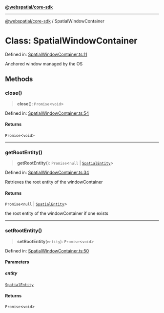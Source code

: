 [**@webspatial/core-sdk**](../README.md)

***

[@webspatial/core-sdk](../globals.md) / SpatialWindowContainer

# Class: SpatialWindowContainer

Defined in: [SpatialWindowContainer.ts:11](https://github.com/webspatial/webspatial-sdk/blob/4b99b8c118df67a102dd2d333c40fa2b5e426143/core/src/core/SpatialWindowContainer.ts#L11)

Anchored window managed by the OS

## Methods

### close()

> **close**(): `Promise`\<`void`\>

Defined in: [SpatialWindowContainer.ts:54](https://github.com/webspatial/webspatial-sdk/blob/4b99b8c118df67a102dd2d333c40fa2b5e426143/core/src/core/SpatialWindowContainer.ts#L54)

#### Returns

`Promise`\<`void`\>

***

### getRootEntity()

> **getRootEntity**(): `Promise`\<`null` \| [`SpatialEntity`](SpatialEntity.md)\>

Defined in: [SpatialWindowContainer.ts:34](https://github.com/webspatial/webspatial-sdk/blob/4b99b8c118df67a102dd2d333c40fa2b5e426143/core/src/core/SpatialWindowContainer.ts#L34)

Retrieves the root entity of the windowContainer

#### Returns

`Promise`\<`null` \| [`SpatialEntity`](SpatialEntity.md)\>

the root entity of the windowContainer if one exists

***

### setRootEntity()

> **setRootEntity**(`entity`): `Promise`\<`void`\>

Defined in: [SpatialWindowContainer.ts:50](https://github.com/webspatial/webspatial-sdk/blob/4b99b8c118df67a102dd2d333c40fa2b5e426143/core/src/core/SpatialWindowContainer.ts#L50)

#### Parameters

##### entity

[`SpatialEntity`](SpatialEntity.md)

#### Returns

`Promise`\<`void`\>

